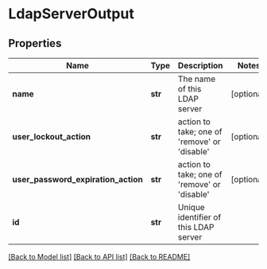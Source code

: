 # LdapServerOutput

## Properties
Name | Type | Description | Notes
------------ | ------------- | ------------- | -------------
**name** | **str** | The name of this LDAP server | [optional] 
**user_lockout_action** | **str** | action to take; one of &#39;remove&#39; or &#39;disable&#39; | [optional] 
**user_password_expiration_action** | **str** | action to take; one of &#39;remove&#39; or &#39;disable&#39; | [optional] 
**id** | **str** | Unique identifier of this LDAP server | 

[[Back to Model list]](../README.md#documentation-for-models) [[Back to API list]](../README.md#documentation-for-api-endpoints) [[Back to README]](../README.md)


